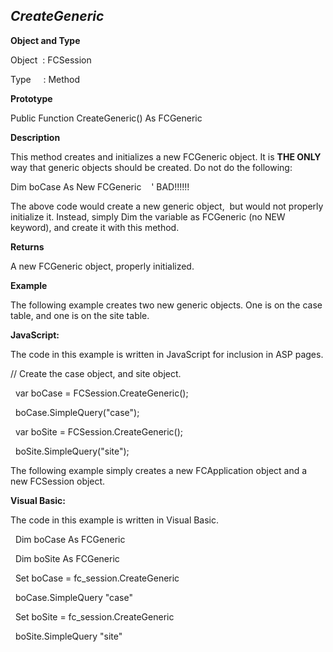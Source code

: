 _CreateGeneric_
---------------

**Object and Type**

Object  : FCSession

Type     : Method

**Prototype**

Public Function CreateGeneric() As FCGeneric

**Description**

This method creates and initializes a new FCGeneric object. It is **THE ONLY** way that generic objects should be created. Do not do the following:

Dim boCase As New FCGeneric    ' BAD!!!!!!

The above code would create a new generic object,  but would not properly initialize it. Instead, simply Dim the variable as FCGeneric (no NEW keyword), and create it with this method.

**Returns**

A new FCGeneric object, properly initialized.

**Example**

The following example creates two new generic objects. One is on the case table, and one is on the site table.

**JavaScript:**

The code in this example is written in JavaScript for inclusion in ASP pages.

// Create the case object, and site object.

  var boCase = FCSession.CreateGeneric();

  boCase.SimpleQuery("case");

  var boSite = FCSession.CreateGeneric();

  boSite.SimpleQuery("site");

The following example simply creates a new FCApplication object and a new FCSession object.

**Visual Basic:**

The code in this example is written in Visual Basic.

  Dim boCase As FCGeneric

  Dim boSite As FCGeneric

  Set boCase = fc_session.CreateGeneric

  boCase.SimpleQuery "case"

  Set boSite = fc_session.CreateGeneric

  boSite.SimpleQuery "site"